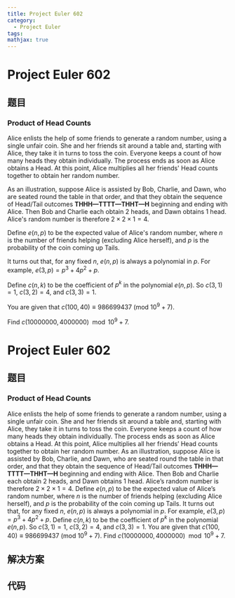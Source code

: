 ```yaml
---
title: Project Euler 602
category:
  - Project Euler
tags:
mathjax: true
---
```

<escape><!-- more --></escape>
    
# Project Euler 602
## 题目
### Product of Head Counts



Alice enlists the help of some friends to generate a random number, using a single unfair coin. She and her friends sit around a table and, starting with Alice, they take it in turns to toss the coin. Everyone keeps a count of how many heads they obtain individually. The process ends as soon as Alice obtains a Head. At this point, Alice multiplies all her friends' Head counts together to obtain her random number.


As an illustration, suppose Alice is assisted by Bob, Charlie, and Dawn, who are seated round the table in that order, and that they obtain the sequence of Head/Tail outcomes <b>THHH—TTTT—THHT—H</b> beginning and ending with Alice. Then Bob and Charlie each obtain 2 heads, and Dawn obtains 1 head. Alice's random number is therefore $2\times 2\times 1 = 4$.


Define $e(n, p)$ to be the expected value of Alice's random number, where $n$ is the number of friends helping (excluding Alice herself), and $p$ is the probability of the coin coming up Tails.


It turns out that, for any fixed $n$, $e(n, p)$ is always a polynomial in $p$. For example, $e(3, p) = p^3 + 4p^2 + p$.


Define $c(n, k)$ to be the coefficient of $p^k$ in the polynomial $e(n, p)$. So $c(3, 1) = 1$, $c(3, 2) = 4$, and $c(3, 3) = 1$.


You are given that $c(100, 40) \equiv 986699437 \text{ } (\text{mod } 10^9+7)$.


Find $c(10000000, 4000000) \mod 10^9+7$.



# Project Euler 602
## 题目
### Product of Head Counts

Alice enlists the help of some friends to generate a random number, using a single unfair coin. She and her friends sit around a table and, starting with Alice, they take it in turns to toss the coin. Everyone keeps a count of how many heads they obtain individually. The process ends as soon as Alice obtains a Head. At this point, Alice multiplies all her friends’ Head counts together to obtain her random number.
As an illustration, suppose Alice is assisted by Bob, Charlie, and Dawn, who are seated round the table in that order, and that they obtain the sequence of Head/Tail outcomes <b>THHH—TTTT—THHT—H</b> beginning and ending with Alice. Then Bob and Charlie each obtain 2 heads, and Dawn obtains 1 head. Alice’s random number is therefore $2\times 2\times 1 = 4$.
Define $e(n, p)$ to be the expected value of Alice’s random number, where $n$ is the number of friends helping (excluding Alice herself), and $p$ is the probability of the coin coming up Tails.
It turns out that, for any fixed $n$, $e(n, p)$ is always a polynomial in $p$. For example, $e(3, p) = p^3 + 4p^2 + p$.
Define $c(n, k)$ to be the coefficient of $p^k$ in the polynomial $e(n, p)$. So $c(3, 1) = 1$, $c(3, 2) = 4$, and $c(3, 3) = 1$.
You are given that $c(100, 40) \equiv 986699437 \text{ } (\text{mod } 10^9+7)$.
Find $c(10000000, 4000000) \mod 10^9+7$.


## 解决方案


## 代码


